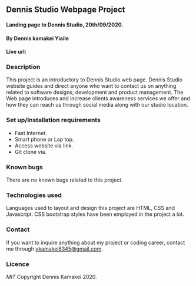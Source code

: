 ## Dennis Studio Webpage Project
#### Landing page to Dennis Studio, 20th/09/2020.

#### By **Dennis kamakei Yiaile**
#### Live url:

### Description
This project is an introductory to Dennis Studio web page. Dennis Studio website guides and direct anyone who want to contact us on anything related to software designs, development and product management. The Web page introduces and increase clients awareness services we offer and how they can reach us through social media along with our studio location.

### Set up/Installation requirements
* Fast Internet.
* Smart phone or Lap top.
* Access website via link.
* Git clone via.

### Known bugs
There are no known bugs related to this project.

### Technologies used
Languages used to layout and design this project are HTML, CSS and Javascript. CSS bootstrap styles have been employed in the project a lot.

### Contact
If you want to inquire anything about my project or coding career, contact me through ykamakei6345@gmail.com.

### Licence
*MIT*
Copyright Dennis Kamakei 2020.

